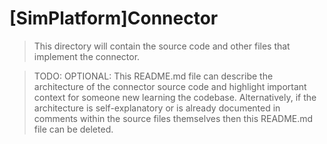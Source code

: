 # [SimPlatform]Connector

> This directory will contain the source code and other files that implement the connector.

> TODO: OPTIONAL: This README.md file can describe the architecture of the connector source code and highlight important context for someone new learning the codebase. Alternatively, if the architecture is self-explanatory or is already documented in comments within the source files themselves then this README.md file can be deleted.
